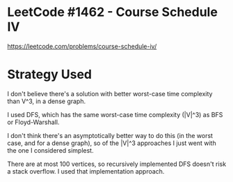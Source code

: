 # LeetCode #1462 - Course Schedule IV

https://leetcode.com/problems/course-schedule-iv/

# Strategy Used

I don't believe there's a solution with better worst-case time complexity than V^3, in a dense graph.

I used DFS, which has the same worst-case time complexity (|V|^3) as BFS or Floyd-Warshall.

I don't think there's an asymptotically better way to do this (in the worst case, and for a dense graph), so of the |V|^3 approaches I just went with the one I considered simplest.

There are at most 100 vertices, so recursively implemented DFS doesn't risk a stack overflow. I used that implementation approach.
